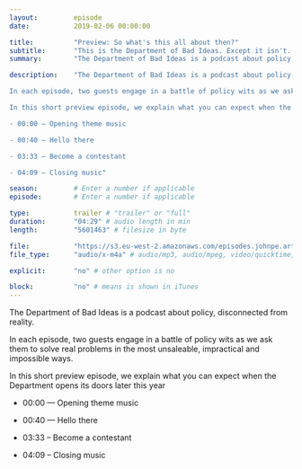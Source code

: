 ```yaml
---
layout: 		episode
date: 			2019-02-06 00:00:00

title: 			"Preview: So what's this all about then?"
subtitle: 		"This is the Department of Bad Ideas. Except it isn't. Not yet, anyway."
summary: 		"The Department of Bad Ideas is a podcast about policy, disconnected from reality. In each episode, two guests engage in a battle of policy wits as we ask them to solve real problems in the most unsaleable, impractical and impossible ways. In this short preview episode, we explain what you can expect when the Department opens its doors later this year."

description: 	"The Department of Bad Ideas is a podcast about policy, disconnected from reality. 

In each episode, two guests engage in a battle of policy wits as we ask them to solve real problems in the most unsaleable, impractical and impossible ways. 

In this short preview episode, we explain what you can expect when the Department opens its doors later this year

- 00:00 — Opening theme music

- 00:40 — Hello there

- 03:33 — Become a contestant

- 04:09 — Closing music"

season:			# Enter a number if applicable
episode:		# Enter a number if applicable

type:			trailer # "trailer" or "full"
duration: 		"04:29" # audio length in min
length: 		"5601463" # filesize in byte

file: 			"https://s3.eu-west-2.amazonaws.com/episodes.johnpe.art/dept-of-bad-ideas/00-00-department-of-bad-ideas-preview-episode.m4a"
file_type: 		"audio/x-m4a" # audio/mp3, audio/mpeg, video/quicktime, video/mp4, video/x-m4v, application/pdf, and document/x-epub

explicit: 		"no" # other option is no

block: 			"no" # means is shown in iTunes
---
```


The Department of Bad Ideas is a podcast about policy, disconnected from reality. 

In each episode, two guests engage in a battle of policy wits as we ask them to solve real problems in the most unsaleable, impractical and impossible ways. 

In this short preview episode, we explain what you can expect when the Department opens its doors later this year

- 00:00 — Opening theme music

- 00:40 — Hello there

- 03:33 – Become a contestant

- 04:09 – Closing music